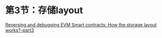 # 第3节：存储layout

[Reversing and debugging EVM Smart contracts: How the storage layout works?-part3](https://medium.com/@TrustChain/reversing-and-debugging-ethereum-evm-smart-contracts-part-3-ebe032a08f97)